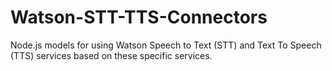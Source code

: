 # Watson-STT-TTS-Connectors
Node.js models for using Watson Speech to Text (STT) and Text To Speech (TTS) services based on these specific services.
